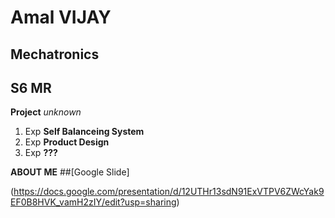 # Amal VIJAY
## Mechatronics
## S6 MR 


**Project**
 *unknown*
 
 1. Exp **Self Balanceing System**
 2. Exp **Product Design**
 3. Exp **???**

**ABOUT ME**
##[Google Slide]

(https://docs.google.com/presentation/d/12UTHr13sdN91ExVTPV6ZWcYak9EF0B8HVK_vamH2zIY/edit?usp=sharing)
